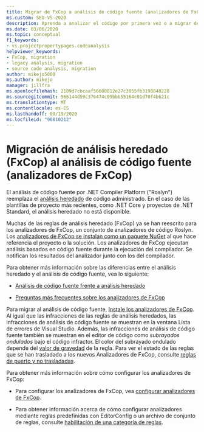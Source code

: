 ```yaml
---
title: Migrar de FxCop a análisis de código fuente (analizadores de FxCop)
ms.custom: SEO-VS-2020
description: Aprenda a analizar el código por primera vez o a migrar desde el análisis binario (FxCop) a la nueva forma de analizar el código administrado mediante el análisis de origen (analizadores de FxCop).
ms.date: 03/06/2020
ms.topic: conceptual
f1_keywords:
- vs.projectpropertypages.codeanalysis
helpviewer_keywords:
- FxCop, migration
- legacy analysis, migration
- source code analysis, migration
author: mikejo5000
ms.author: mikejo
manager: jillfra
ms.openlocfilehash: 2109d7cbcaaf56600812e27c3055fb3198848228
ms.sourcegitcommit: 566144d59c376474c09bbb55164c01d70f4b621c
ms.translationtype: MT
ms.contentlocale: es-ES
ms.lasthandoff: 09/19/2020
ms.locfileid: "90810212"
---
```

# <a name="migrate-from-legacy-analysis-fxcop-to-source-analysis-fxcop-analyzers"></a>Migración de análisis heredado (FxCop) al análisis de código fuente (analizadores de FxCop)

El análisis de código fuente por .NET Compiler Platform ("Roslyn") reemplaza el [análisis heredado](../code-quality/code-analysis-for-managed-code-overview.md) de código administrado. En el caso de las plantillas de proyecto más recientes, como .NET Core y proyectos de .NET Standard, el análisis heredado no está disponible.

Muchas de las reglas de análisis heredado (FxCop) ya se han reescrito para los analizadores de FxCop, un conjunto de analizadores de código Roslyn. Los [analizadores de FxCop se instalan como un paquete NuGet](install-fxcop-analyzers.md#nuget-package) al que hace referencia el proyecto o la solución. Los analizadores de FxCop ejecutan análisis basados en código fuente durante la ejecución del compilador. Se notifican los resultados del analizador junto con los del compilador.

Para obtener más información sobre las diferencias entre el análisis heredado y el análisis de código fuente, vea lo siguiente:

- [Análisis de código fuente frente a análisis heredado](../code-quality/fxcop-analyzers-faq.md#whats-the-difference-between-legacy-fxcop-and-fxcop-analyzers)

- [Preguntas más frecuentes sobre los analizadores de FxCop](../code-quality/fxcop-analyzers-faq.md)

Para migrar al análisis de código fuente, [Instale los analizadores de FxCop](../code-quality/install-fxcop-analyzers.md). Al igual que las infracciones de las reglas de análisis heredados, las infracciones de análisis de código fuente se muestran en la ventana Lista de errores de Visual Studio. Además, las infracciones de análisis de código fuente también se muestran en el editor de código como *subrayados ondulados* bajo el código infractor. El color del subrayado ondulado depende del [valor de gravedad](../code-quality/use-roslyn-analyzers.md#configure-severity-levels) de la regla. Para ver el estado de las reglas que se han trasladado a los nuevos Analizadores de FxCop, consulte [reglas de puerto y no trasladadas](../code-quality/fxcop-rule-port-status.md).

Para obtener más información sobre cómo configurar los analizadores de FxCop:

- Para configurar los analizadores de FxCop, vea [configurar analizadores de FxCop](../code-quality/configure-fxcop-analyzers.md).

- Para obtener información acerca de cómo configurar analizadores mediante reglas predefinidas con EditorConfig o un archivo de conjunto de reglas, consulte [habilitación de una categoría de reglas](../code-quality/analyzer-rule-sets.md).